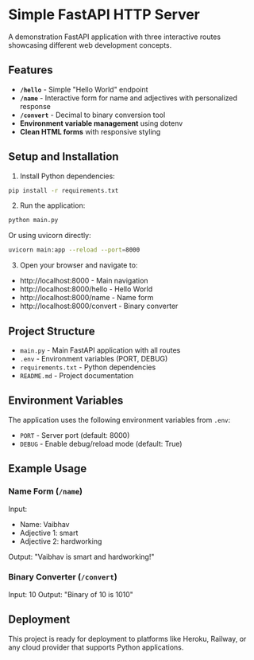 # Simple FastAPI HTTP Server

A demonstration FastAPI application with three interactive routes showcasing different web development concepts.

## Features

- **`/hello`** - Simple "Hello World" endpoint
- **`/name`** - Interactive form for name and adjectives with personalized response  
- **`/convert`** - Decimal to binary conversion tool
- **Environment variable management** using dotenv
- **Clean HTML forms** with responsive styling

## Setup and Installation

1. Install Python dependencies:
```bash
pip install -r requirements.txt
```

2. Run the application:
```bash
python main.py
```

Or using uvicorn directly:
```bash
uvicorn main:app --reload --port=8000
```

3. Open your browser and navigate to:
- http://localhost:8000 - Main navigation
- http://localhost:8000/hello - Hello World
- http://localhost:8000/name - Name form  
- http://localhost:8000/convert - Binary converter

## Project Structure

- `main.py` - Main FastAPI application with all routes
- `.env` - Environment variables (PORT, DEBUG)  
- `requirements.txt` - Python dependencies
- `README.md` - Project documentation

## Environment Variables

The application uses the following environment variables from `.env`:

- `PORT` - Server port (default: 8000)
- `DEBUG` - Enable debug/reload mode (default: True)

## Example Usage

### Name Form (`/name`)
Input:
- Name: Vaibhav
- Adjective 1: smart  
- Adjective 2: hardworking

Output: "Vaibhav is smart and hardworking!"

### Binary Converter (`/convert`)
Input: 10
Output: "Binary of 10 is 1010"

## Deployment

This project is ready for deployment to platforms like Heroku, Railway, or any cloud provider that supports Python applications.